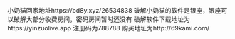 小奶猫回家地址https://bd8y.xyz/26534838
破解小奶猫的软件是银座，银座可以破解大部分收费房间，密码房间暂时还没有
破解软件下载地址为https://yinzuolive.app
注册码为788788
购买地址为http://69kami.com/
